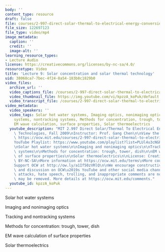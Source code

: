 ```yaml
---
body: ''
content_type: resource
draft: false
file: courses/2-997-direct-solar-thermal-to-electrical-energy-conversion-technologies-fall-2009/mit2_997f09_lec09_360p_16_9.mp4
file_size: 122697123
file_type: video/mp4
image_metadata:
  caption: ''
  credit: ''
  image-alt: ''
learning_resource_types:
- Lecture Audio
license: https://creativecommons.org/licenses/by-nc-sa/4.0/
resourcetype: Video
title: 'Lecture 9: Solar concentration and solar thermal technology'
uid: 38068ca7-7bec-4f24-8a54-183b8c1829b0
video_files:
  archive_url: ''
  video_captions_file: /courses/2-997-direct-solar-thermal-to-electrical-energy-conversion-technologies-fall-2009/1EPKhHfF9yr3gb5ZTP5gsAMy-kREoqxOU_transcript.webvtt
  video_thumbnail_file: https://img.youtube.com/vi/kpzzA_koPuk/default.jpg
  video_transcript_file: /courses/2-997-direct-solar-thermal-to-electrical-energy-conversion-technologies-fall-2009/1EPKhHfF9yr3gb5ZTP5gsAMy-kREoqxOU_transcript.pdf
video_metadata:
  video_speakers: ''
  video_tags: Solar hot water systems, Imaging optics, nonimaging optics, Tracking
    systems, nontracking systems, Methods for concentration, trough, tower, dish,
    EM wave calculation, surface properties, Solar thermoelectrics
  youtube_description: "MIT 2.997 Direct Solar/Thermal To Electrical Energy Conversion\
    \ Technologies, Fall 2009\nInstructor: Prof. Gang Chen\n\nView the complete course:\
    \ https://ocw.mit.edu/courses/2-997-direct-solar-thermal-to-electrical-energy-conversion-technologies-fall-2009/\n\
    YouTube Playlist: https://www.youtube.com/playlist?list=PLUl4u3cNGP62sv7_wYRKqvf1HsL4p54Kj\n\
    \nSolar hot water systems\n\nImaging and nonimaging optics\n\nTracking and nontracking\
    \ systems\n\nMethods for concentration: trough, tower, dish\n\nEM wave calculation\
    \ of surface properties\n\nSolar thermoelectrics\n\nLicense: Creative Commons\
    \ BY-NC-SA\nMore information at https://ocw.mit.edu/terms\nMore courses at https://ocw.mit.edu\n\
    Support OCW at http://ow.ly/a1If50zVRlQ\n\nWe encourage constructive comments\
    \ and discussion on OCW\u2019s YouTube and other social media channels. Personal\
    \ attacks, hate speech, trolling, and inappropriate comments are not allowed and\
    \ may be removed. More details at https://ocw.mit.edu/comments."
  youtube_id: kpzzA_koPuk
---
```

Solar hot water systems

Imaging and nonimaging optics

Tracking and nontracking systems

Methods for concentration: trough, tower, dish

EM wave calculation of surface properties

Solar thermoelectrics